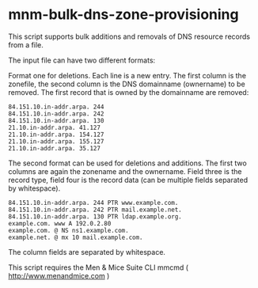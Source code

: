 mnm-bulk-dns-zone-provisioning
==============================

This script supports bulk additions and removals of DNS resource
records from a file.

The input file can have two different formats:

Format one for deletions. Each line is a new entry. The first column
is the zonefile, the second column is the DNS domainname (ownername)
to be removed. The first record that is owned by the domainname are removed:

```
84.151.10.in-addr.arpa. 244
84.151.10.in-addr.arpa. 242
84.151.10.in-addr.arpa. 130
21.10.in-addr.arpa. 41.127
21.10.in-addr.arpa. 154.127
21.10.in-addr.arpa. 155.127
21.10.in-addr.arpa. 35.127
```

The second format can be used for deletions and additions. The first
two columns are again the zonename and the ownername. Field three is
the record type, field four is the record data (can be multiple fields
separated by whitespace).

```
84.151.10.in-addr.arpa. 244 PTR www.example.com.
84.151.10.in-addr.arpa. 242 PTR mail.example.net.
84.151.10.in-addr.arpa. 130 PTR ldap.example.org.
example.com. www A 192.0.2.80
example.com. @ NS ns1.example.com.
example.net. @ mx 10 mail.example.com.
```

The column fields are separated by whitespace.

This script requires the Men & Mice Suite CLI mmcmd ( http://www.menandmice.com )

